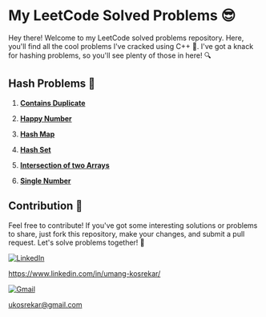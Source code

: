 # My LeetCode Solved Problems 😎

Hey there! Welcome to my LeetCode solved problems repository. Here, you'll find all the cool problems I've cracked using C++ 🚀. I've got a knack for hashing problems, so you'll see plenty of those in here! 🔍

## Hash Problems 📝

1. [**Contains Duplicate**](hash/containsDuplicate.cpp)

2. [**Happy Number**](hash/happyNumber.cpp)

3. [**Hash Map**](hash/hashMap.cpp)

4. [**Hash Set**](hash/hashSet.cpp)

5. [**Intersection of two Arrays**](hash/intersectionOfTwoArrays.cpp)

6. [**Single Number**](hash/singleNumber.cpp)

## Contribution 🤝

Feel free to contribute! If you've got some interesting solutions or problems to share, just fork this repository, make your changes, and submit a pull request. Let's solve problems together! 💪

[![LinkedIn](https://img.shields.io/badge/LinkedIn-0077B5?style=for-the-badge&logo=linkedin&logoColor=white)](https://www.linkedin.com/in/yourusername/)

https://www.linkedin.com/in/umang-kosrekar/

[![Gmail](https://img.shields.io/badge/Gmail-D14836?style=for-the-badge&logo=gmail&logoColor=white)](mailto:youremail@gmail.com)

ukosrekar@gmail.com
